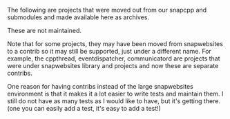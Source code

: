 The following are projects that were moved out from our snapcpp and submodules
and made available here as archives.

These are not maintained.

Note that for some projects, they may have been moved from snapwebsites to
a contrib so it may still be supported, just under a different name. For
example, the cppthread, eventdispatcher, communicatord are projects that
were under snapwebsites library and projects and now these are separate
contribs.

One reason for having contribs instead of the large snapwebsites environment
is that it makes it a lot easier to write tests and maintain them. I still
do not have as many tests as I would like to have, but it's getting there.
(one you can easily add a test, it's easy to add a test!)
